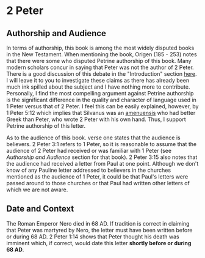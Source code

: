 # 2 Peter

## Authorship and Audience
In terms of authorship, this book is among the most widely disputed books in the New Testament. When mentioning the book, Origen (185 - 253) notes that there were some who disputed Petrine authorship of this book. Many modern scholars concur in saying that Peter was not the author of 2 Peter. There is a good discussion of this debate in the "Introduction" section [here](https://bible.org/seriespage/second-peter-introduction-argument-and-outline). I will leave it to you to investigate these claims as there has already been much ink spilled about the subject and I have nothing more to contribute. Personally, I find the most compelling argument against Petrine authorship is the significant difference in the quality and character of language used in 1 Peter versus that of 2 Peter. I feel this can be easily explained, however, by 1 Peter 5:12 which implies that Silvanus was an [amenuensis](https://wikipedia.org/wiki/Amanuensis) who had better Greek than Peter, who wrote 2 Peter with his own hand. Thus, I support Petrine authorship of this letter.

As to the audience of this book. verse one states that the audience is believers. 2 Peter 3:1 refers to 1 Peter, so it is reasonable to assume that the audience of 2 Peter had received or was familiar with 1 Peter (see *Authorship and Audience* section for that book). 2 Peter 3:15 also notes that the audience had received a letter from Paul at one point. Although we don't know of any Pauline letter addressed to believers in the churches mentioned as the audience of 1 Peter, it could be that Paul's letters were passed around to those churches or that Paul had written other letters of which we are not aware.

## Date and Context
The Roman Emperor Nero died in 68 AD. If tradition is correct in claiming that Peter was martyred by Nero, the letter must have been written before or during 68 AD. 2 Peter 1:14 shows that Peter thought his death was imminent which, if correct, would date this letter **shortly before or during 68 AD**.
